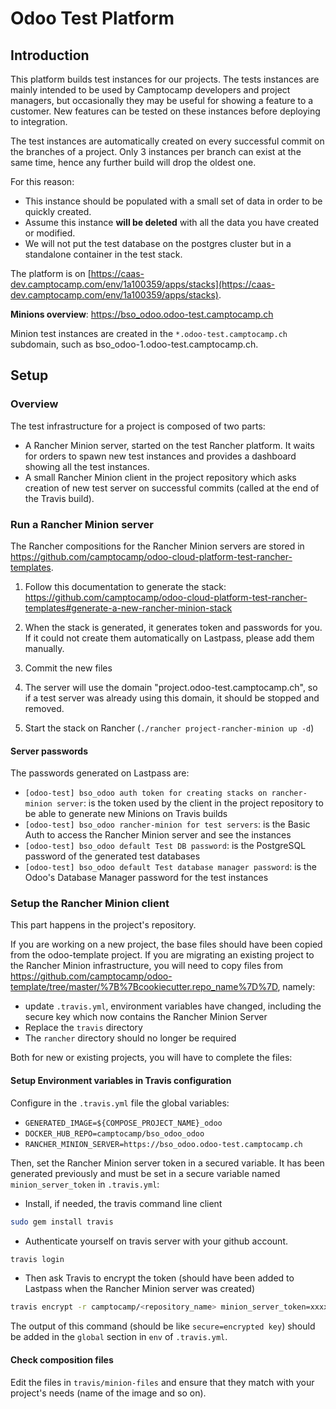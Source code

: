 # Odoo Test Platform

## Introduction

This platform builds test instances for our projects.  The tests instances are
mainly intended to be used by Camptocamp developers and project managers, but
occasionally they may be useful for showing a feature to a customer.  New
features can be tested on these instances before deploying to integration.

The test instances are automatically created on every successful commit on the
branches of a project.  Only 3 instances per branch can exist at the same time,
hence any further build will drop the oldest one.

For this reason:
* This instance should be populated with a small set of data in order to be
  quickly created.
* Assume this instance **will be deleted** with all the data you
  have created or modified.
* We will not put the test database on the postgres cluster but in a standalone
  container in the test stack.

The platform is on
[https://caas-dev.camptocamp.com/env/1a100359/apps/stacks](https://caas-dev.camptocamp.com/env/1a100359/apps/stacks).

**Minions overview**:
https://bso_odoo.odoo-test.camptocamp.ch

Minion test instances are created in the `*.odoo-test.camptocamp.ch`
subdomain, such as bso_odoo-1.odoo-test.camptocamp.ch.

## Setup 

### Overview

The test infrastructure for a project is composed of two parts:

* A Rancher Minion server, started on the test Rancher platform. It waits for
  orders to spawn new test instances and provides a dashboard showing all the
  test instances.
* A small Rancher Minion client in the project repository which asks creation
  of new test server on successful commits (called at the end of the Travis
  build).

### Run a Rancher Minion server

The Rancher compositions for the Rancher Minion servers are stored in
https://github.com/camptocamp/odoo-cloud-platform-test-rancher-templates.

1. Follow this documentation to generate the stack:
   https://github.com/camptocamp/odoo-cloud-platform-test-rancher-templates#generate-a-new-rancher-minion-stack

2. When the stack is generated, it generates token and passwords for you. If it
   could not create them automatically on Lastpass, please add them manually.

3. Commit the new files

4. The server will use the domain "project.odoo-test.camptocamp.ch", so if a
   test server was already using this domain, it should be stopped and removed.

5. Start the stack on Rancher (`./rancher project-rancher-minion up -d`)

#### Server passwords

The passwords generated on Lastpass are:

* `[odoo-test] bso_odoo auth token for creating stacks on rancher-minion server`:
  is the token used by the client in the project repository to be able to generate new Minions on Travis builds
* `[odoo-test] bso_odoo rancher-minion for test servers`:
  is the Basic Auth to access the Rancher Minion server and see the instances
* `[odoo-test] bso_odoo default Test DB password`:
  is the PostgreSQL password of the generated test databases
* `[odoo-test] bso_odoo default Test database manager password`:
  is the Odoo's Database Manager password for the test instances

### Setup the Rancher Minion client

This part happens in the project's repository.

If you are working on a new project, the base files should have been copied from the odoo-template project.
If you are migrating an existing project to the Rancher Minion infrastructure,
you will need to copy files from
https://github.com/camptocamp/odoo-template/tree/master/%7B%7Bcookiecutter.repo_name%7D%7D,
namely:

* update `.travis.yml`, environment variables have changed, including the secure key which now contains the Rancher Minion Server
* Replace the `travis` directory
* The `rancher` directory should no longer be required

Both for new or existing projects, you will have to complete the files:

#### Setup Environment variables in Travis configuration

Configure in the `.travis.yml` file the global variables:

* `GENERATED_IMAGE=${COMPOSE_PROJECT_NAME}_odoo`
* `DOCKER_HUB_REPO=camptocamp/bso_odoo_odoo`
* `RANCHER_MINION_SERVER=https://bso_odoo.odoo-test.camptocamp.ch`

Then, set the Rancher Minion server token in a secured variable.  It has been
generated previously and must be set in a secure variable named
`minion_server_token` in `.travis.yml`:

* Install, if needed, the travis command line client

 ```bash
 sudo gem install travis
 ```

* Authenticate yourself on travis server with your github account.

 ```bash
 travis login
 ```

* Then ask Travis to encrypt the token (should have been added to Lastpass when the Rancher Minion server was created)

 ```bash
 travis encrypt -r camptocamp/<repository_name> minion_server_token=xxxxxxx
 ```

The output of this command (should be like `secure=encrypted key`) should be
added in the `global` section in `env` of `.travis.yml`.


#### Check composition files

Edit the files in `travis/minion-files` and ensure that they match with your project's needs (name of the image and so on).
